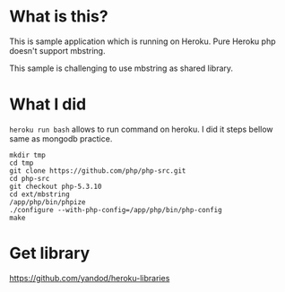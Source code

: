 # What is this?
This is sample application which is running on Heroku.
Pure Heroku php doesn't support mbstring.

This sample is challenging to use mbstring as shared library.


# What I did

<code>heroku run bash</code> allows to run command on heroku.
I did it steps bellow same as mongodb practice.

	mkdir tmp
	cd tmp
	git clone https://github.com/php/php-src.git
	cd php-src
	git checkout php-5.3.10
	cd ext/mbstring
	/app/php/bin/phpize
	./configure --with-php-config=/app/php/bin/php-config
	make

# Get library

https://github.com/yandod/heroku-libraries
